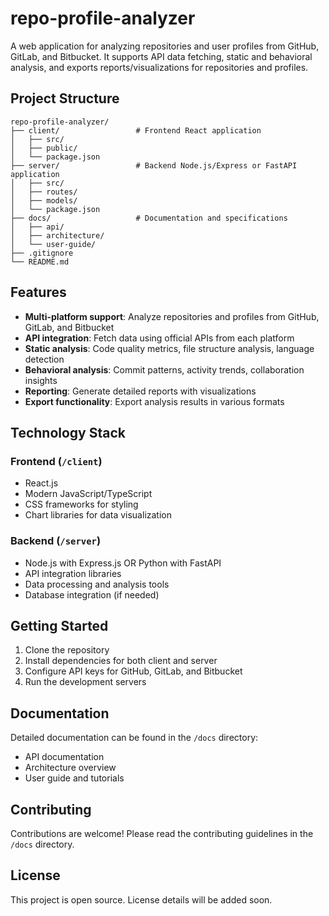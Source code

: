 # repo-profile-analyzer

A web application for analyzing repositories and user profiles from GitHub, GitLab, and Bitbucket. It supports API data fetching, static and behavioral analysis, and exports reports/visualizations for repositories and profiles.

## Project Structure

```
repo-profile-analyzer/
├── client/                 # Frontend React application
│   ├── src/
│   ├── public/
│   └── package.json
├── server/                 # Backend Node.js/Express or FastAPI application
│   ├── src/
│   ├── routes/
│   ├── models/
│   └── package.json
├── docs/                   # Documentation and specifications
│   ├── api/
│   ├── architecture/
│   └── user-guide/
├── .gitignore
└── README.md
```

## Features

- **Multi-platform support**: Analyze repositories and profiles from GitHub, GitLab, and Bitbucket
- **API integration**: Fetch data using official APIs from each platform
- **Static analysis**: Code quality metrics, file structure analysis, language detection
- **Behavioral analysis**: Commit patterns, activity trends, collaboration insights
- **Reporting**: Generate detailed reports with visualizations
- **Export functionality**: Export analysis results in various formats

## Technology Stack

### Frontend (`/client`)
- React.js
- Modern JavaScript/TypeScript
- CSS frameworks for styling
- Chart libraries for data visualization

### Backend (`/server`)
- Node.js with Express.js OR Python with FastAPI
- API integration libraries
- Data processing and analysis tools
- Database integration (if needed)

## Getting Started

1. Clone the repository
2. Install dependencies for both client and server
3. Configure API keys for GitHub, GitLab, and Bitbucket
4. Run the development servers

## Documentation

Detailed documentation can be found in the `/docs` directory:
- API documentation
- Architecture overview
- User guide and tutorials

## Contributing

Contributions are welcome! Please read the contributing guidelines in the `/docs` directory.

## License

This project is open source. License details will be added soon.
